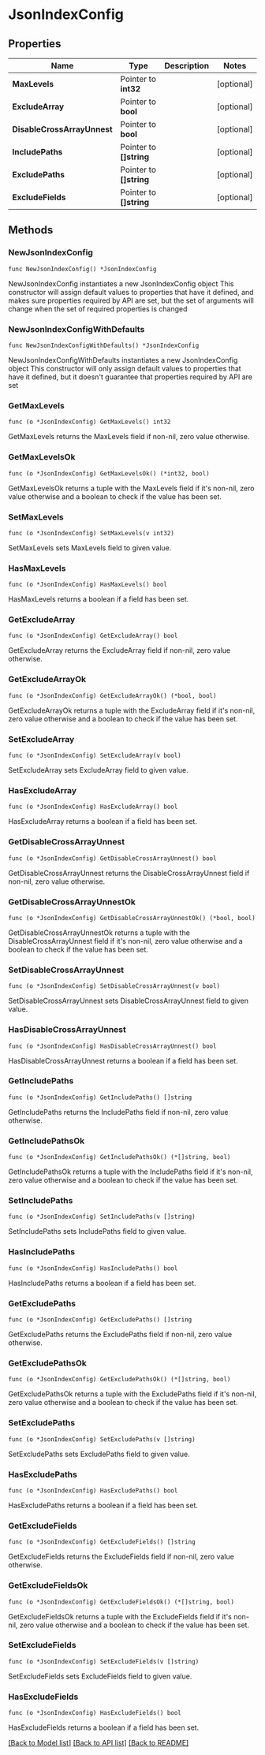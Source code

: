 # JsonIndexConfig

## Properties

Name | Type | Description | Notes
------------ | ------------- | ------------- | -------------
**MaxLevels** | Pointer to **int32** |  | [optional] 
**ExcludeArray** | Pointer to **bool** |  | [optional] 
**DisableCrossArrayUnnest** | Pointer to **bool** |  | [optional] 
**IncludePaths** | Pointer to **[]string** |  | [optional] 
**ExcludePaths** | Pointer to **[]string** |  | [optional] 
**ExcludeFields** | Pointer to **[]string** |  | [optional] 

## Methods

### NewJsonIndexConfig

`func NewJsonIndexConfig() *JsonIndexConfig`

NewJsonIndexConfig instantiates a new JsonIndexConfig object
This constructor will assign default values to properties that have it defined,
and makes sure properties required by API are set, but the set of arguments
will change when the set of required properties is changed

### NewJsonIndexConfigWithDefaults

`func NewJsonIndexConfigWithDefaults() *JsonIndexConfig`

NewJsonIndexConfigWithDefaults instantiates a new JsonIndexConfig object
This constructor will only assign default values to properties that have it defined,
but it doesn't guarantee that properties required by API are set

### GetMaxLevels

`func (o *JsonIndexConfig) GetMaxLevels() int32`

GetMaxLevels returns the MaxLevels field if non-nil, zero value otherwise.

### GetMaxLevelsOk

`func (o *JsonIndexConfig) GetMaxLevelsOk() (*int32, bool)`

GetMaxLevelsOk returns a tuple with the MaxLevels field if it's non-nil, zero value otherwise
and a boolean to check if the value has been set.

### SetMaxLevels

`func (o *JsonIndexConfig) SetMaxLevels(v int32)`

SetMaxLevels sets MaxLevels field to given value.

### HasMaxLevels

`func (o *JsonIndexConfig) HasMaxLevels() bool`

HasMaxLevels returns a boolean if a field has been set.

### GetExcludeArray

`func (o *JsonIndexConfig) GetExcludeArray() bool`

GetExcludeArray returns the ExcludeArray field if non-nil, zero value otherwise.

### GetExcludeArrayOk

`func (o *JsonIndexConfig) GetExcludeArrayOk() (*bool, bool)`

GetExcludeArrayOk returns a tuple with the ExcludeArray field if it's non-nil, zero value otherwise
and a boolean to check if the value has been set.

### SetExcludeArray

`func (o *JsonIndexConfig) SetExcludeArray(v bool)`

SetExcludeArray sets ExcludeArray field to given value.

### HasExcludeArray

`func (o *JsonIndexConfig) HasExcludeArray() bool`

HasExcludeArray returns a boolean if a field has been set.

### GetDisableCrossArrayUnnest

`func (o *JsonIndexConfig) GetDisableCrossArrayUnnest() bool`

GetDisableCrossArrayUnnest returns the DisableCrossArrayUnnest field if non-nil, zero value otherwise.

### GetDisableCrossArrayUnnestOk

`func (o *JsonIndexConfig) GetDisableCrossArrayUnnestOk() (*bool, bool)`

GetDisableCrossArrayUnnestOk returns a tuple with the DisableCrossArrayUnnest field if it's non-nil, zero value otherwise
and a boolean to check if the value has been set.

### SetDisableCrossArrayUnnest

`func (o *JsonIndexConfig) SetDisableCrossArrayUnnest(v bool)`

SetDisableCrossArrayUnnest sets DisableCrossArrayUnnest field to given value.

### HasDisableCrossArrayUnnest

`func (o *JsonIndexConfig) HasDisableCrossArrayUnnest() bool`

HasDisableCrossArrayUnnest returns a boolean if a field has been set.

### GetIncludePaths

`func (o *JsonIndexConfig) GetIncludePaths() []string`

GetIncludePaths returns the IncludePaths field if non-nil, zero value otherwise.

### GetIncludePathsOk

`func (o *JsonIndexConfig) GetIncludePathsOk() (*[]string, bool)`

GetIncludePathsOk returns a tuple with the IncludePaths field if it's non-nil, zero value otherwise
and a boolean to check if the value has been set.

### SetIncludePaths

`func (o *JsonIndexConfig) SetIncludePaths(v []string)`

SetIncludePaths sets IncludePaths field to given value.

### HasIncludePaths

`func (o *JsonIndexConfig) HasIncludePaths() bool`

HasIncludePaths returns a boolean if a field has been set.

### GetExcludePaths

`func (o *JsonIndexConfig) GetExcludePaths() []string`

GetExcludePaths returns the ExcludePaths field if non-nil, zero value otherwise.

### GetExcludePathsOk

`func (o *JsonIndexConfig) GetExcludePathsOk() (*[]string, bool)`

GetExcludePathsOk returns a tuple with the ExcludePaths field if it's non-nil, zero value otherwise
and a boolean to check if the value has been set.

### SetExcludePaths

`func (o *JsonIndexConfig) SetExcludePaths(v []string)`

SetExcludePaths sets ExcludePaths field to given value.

### HasExcludePaths

`func (o *JsonIndexConfig) HasExcludePaths() bool`

HasExcludePaths returns a boolean if a field has been set.

### GetExcludeFields

`func (o *JsonIndexConfig) GetExcludeFields() []string`

GetExcludeFields returns the ExcludeFields field if non-nil, zero value otherwise.

### GetExcludeFieldsOk

`func (o *JsonIndexConfig) GetExcludeFieldsOk() (*[]string, bool)`

GetExcludeFieldsOk returns a tuple with the ExcludeFields field if it's non-nil, zero value otherwise
and a boolean to check if the value has been set.

### SetExcludeFields

`func (o *JsonIndexConfig) SetExcludeFields(v []string)`

SetExcludeFields sets ExcludeFields field to given value.

### HasExcludeFields

`func (o *JsonIndexConfig) HasExcludeFields() bool`

HasExcludeFields returns a boolean if a field has been set.


[[Back to Model list]](../README.md#documentation-for-models) [[Back to API list]](../README.md#documentation-for-api-endpoints) [[Back to README]](../README.md)


